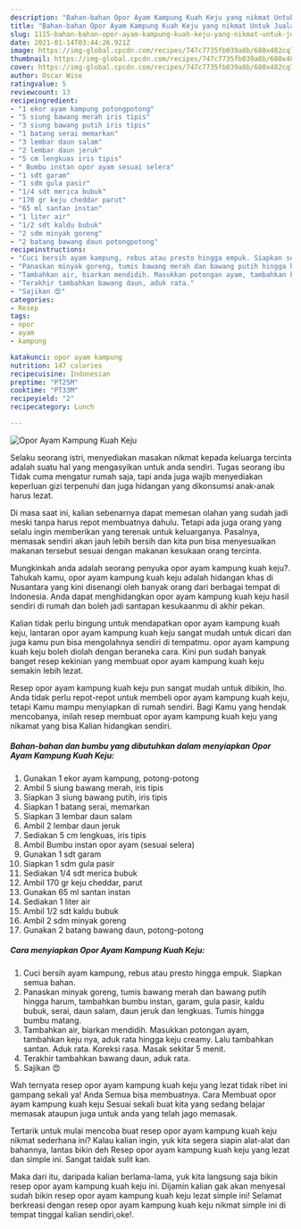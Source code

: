 ```yaml
---
description: "Bahan-bahan Opor Ayam Kampung Kuah Keju yang nikmat Untuk Jualan"
title: "Bahan-bahan Opor Ayam Kampung Kuah Keju yang nikmat Untuk Jualan"
slug: 1115-bahan-bahan-opor-ayam-kampung-kuah-keju-yang-nikmat-untuk-jualan
date: 2021-01-14T03:44:26.921Z
image: https://img-global.cpcdn.com/recipes/747c7735fb039a8b/680x482cq70/opor-ayam-kampung-kuah-keju-foto-resep-utama.jpg
thumbnail: https://img-global.cpcdn.com/recipes/747c7735fb039a8b/680x482cq70/opor-ayam-kampung-kuah-keju-foto-resep-utama.jpg
cover: https://img-global.cpcdn.com/recipes/747c7735fb039a8b/680x482cq70/opor-ayam-kampung-kuah-keju-foto-resep-utama.jpg
author: Oscar Wise
ratingvalue: 5
reviewcount: 13
recipeingredient:
- "1 ekor ayam kampung potongpotong"
- "5 siung bawang merah iris tipis"
- "3 siung bawang putih iris tipis"
- "1 batang serai memarkan"
- "3 lembar daun salam"
- "2 lembar daun jeruk"
- "5 cm lengkuas iris tipis"
- " Bumbu instan opor ayam sesuai selera"
- "1 sdt garam"
- "1 sdm gula pasir"
- "1/4 sdt merica bubuk"
- "170 gr keju cheddar parut"
- "65 ml santan instan"
- "1 liter air"
- "1/2 sdt kaldu bubuk"
- "2 sdm minyak goreng"
- "2 batang bawang daun potongpotong"
recipeinstructions:
- "Cuci bersih ayam kampung, rebus atau presto hingga empuk. Siapkan semua bahan."
- "Panaskan minyak goreng, tumis bawang merah dan bawang putih hingga harum, tambahkan bumbu instan, garam, gula pasir, kaldu bubuk, serai, daun salam, daun jeruk dan lengkuas. Tumis hingga bumbu matang."
- "Tambahkan air, biarkan mendidih. Masukkan potongan ayam, tambahkan keju nya, aduk rata hingga keju creamy. Lalu tambahkan santan. Aduk rata. Koreksi rasa. Masak sekitar 5 menit."
- "Terakhir tambahkan bawang daun, aduk rata."
- "Sajikan 😍"
categories:
- Resep
tags:
- opor
- ayam
- kampung

katakunci: opor ayam kampung 
nutrition: 147 calories
recipecuisine: Indonesian
preptime: "PT25M"
cooktime: "PT33M"
recipeyield: "2"
recipecategory: Lunch

---
```



![Opor Ayam Kampung Kuah Keju](https://img-global.cpcdn.com/recipes/747c7735fb039a8b/680x482cq70/opor-ayam-kampung-kuah-keju-foto-resep-utama.jpg)

Selaku seorang istri, menyediakan masakan nikmat kepada keluarga tercinta adalah suatu hal yang mengasyikan untuk anda sendiri. Tugas seorang ibu Tidak cuma mengatur rumah saja, tapi anda juga wajib menyediakan keperluan gizi terpenuhi dan juga hidangan yang dikonsumsi anak-anak harus lezat.

Di masa  saat ini, kalian sebenarnya dapat memesan olahan yang sudah jadi meski tanpa harus repot membuatnya dahulu. Tetapi ada juga orang yang selalu ingin memberikan yang terenak untuk keluarganya. Pasalnya, memasak sendiri akan jauh lebih bersih dan kita pun bisa menyesuaikan makanan tersebut sesuai dengan makanan kesukaan orang tercinta. 



Mungkinkah anda adalah seorang penyuka opor ayam kampung kuah keju?. Tahukah kamu, opor ayam kampung kuah keju adalah hidangan khas di Nusantara yang kini disenangi oleh banyak orang dari berbagai tempat di Indonesia. Anda dapat menghidangkan opor ayam kampung kuah keju hasil sendiri di rumah dan boleh jadi santapan kesukaanmu di akhir pekan.

Kalian tidak perlu bingung untuk mendapatkan opor ayam kampung kuah keju, lantaran opor ayam kampung kuah keju sangat mudah untuk dicari dan juga kamu pun bisa mengolahnya sendiri di tempatmu. opor ayam kampung kuah keju boleh diolah dengan beraneka cara. Kini pun sudah banyak banget resep kekinian yang membuat opor ayam kampung kuah keju semakin lebih lezat.

Resep opor ayam kampung kuah keju pun sangat mudah untuk dibikin, lho. Anda tidak perlu repot-repot untuk membeli opor ayam kampung kuah keju, tetapi Kamu mampu menyiapkan di rumah sendiri. Bagi Kamu yang hendak mencobanya, inilah resep membuat opor ayam kampung kuah keju yang nikamat yang bisa Kalian hidangkan sendiri.

<!--inarticleads1-->

##### Bahan-bahan dan bumbu yang dibutuhkan dalam menyiapkan Opor Ayam Kampung Kuah Keju:

1. Gunakan 1 ekor ayam kampung, potong-potong
1. Ambil 5 siung bawang merah, iris tipis
1. Siapkan 3 siung bawang putih, iris tipis
1. Siapkan 1 batang serai, memarkan
1. Siapkan 3 lembar daun salam
1. Ambil 2 lembar daun jeruk
1. Sediakan 5 cm lengkuas, iris tipis
1. Ambil  Bumbu instan opor ayam (sesuai selera)
1. Gunakan 1 sdt garam
1. Siapkan 1 sdm gula pasir
1. Sediakan 1/4 sdt merica bubuk
1. Ambil 170 gr keju cheddar, parut
1. Gunakan 65 ml santan instan
1. Sediakan 1 liter air
1. Ambil 1/2 sdt kaldu bubuk
1. Ambil 2 sdm minyak goreng
1. Gunakan 2 batang bawang daun, potong-potong




<!--inarticleads2-->

##### Cara menyiapkan Opor Ayam Kampung Kuah Keju:

1. Cuci bersih ayam kampung, rebus atau presto hingga empuk. Siapkan semua bahan.
1. Panaskan minyak goreng, tumis bawang merah dan bawang putih hingga harum, tambahkan bumbu instan, garam, gula pasir, kaldu bubuk, serai, daun salam, daun jeruk dan lengkuas. Tumis hingga bumbu matang.
1. Tambahkan air, biarkan mendidih. Masukkan potongan ayam, tambahkan keju nya, aduk rata hingga keju creamy. Lalu tambahkan santan. Aduk rata. Koreksi rasa. Masak sekitar 5 menit.
1. Terakhir tambahkan bawang daun, aduk rata.
1. Sajikan 😍




Wah ternyata resep opor ayam kampung kuah keju yang lezat tidak ribet ini gampang sekali ya! Anda Semua bisa membuatnya. Cara Membuat opor ayam kampung kuah keju Sesuai sekali buat kita yang sedang belajar memasak ataupun juga untuk anda yang telah jago memasak.

Tertarik untuk mulai mencoba buat resep opor ayam kampung kuah keju nikmat sederhana ini? Kalau kalian ingin, yuk kita segera siapin alat-alat dan bahannya, lantas bikin deh Resep opor ayam kampung kuah keju yang lezat dan simple ini. Sangat taidak sulit kan. 

Maka dari itu, daripada kalian berlama-lama, yuk kita langsung saja bikin resep opor ayam kampung kuah keju ini. Dijamin kalian gak akan menyesal sudah bikin resep opor ayam kampung kuah keju lezat simple ini! Selamat berkreasi dengan resep opor ayam kampung kuah keju nikmat simple ini di tempat tinggal kalian sendiri,oke!.

